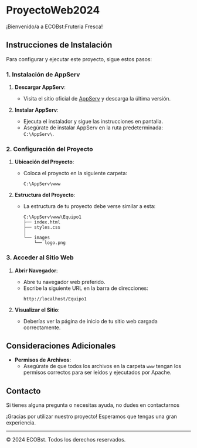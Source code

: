 # ProyectoWeb2024

¡Bienvenido/a a ECOBst:Fruteria Fresca!

## Instrucciones de Instalación

Para configurar y ejecutar este proyecto, sigue estos pasos:

### 1. Instalación de AppServ

1. **Descargar AppServ**:
   - Visita el sitio oficial de [AppServ](http://www.appserv.org/en/) y descarga la última versión.

2. **Instalar AppServ**:
   - Ejecuta el instalador y sigue las instrucciones en pantalla.
   - Asegúrate de instalar AppServ en la ruta predeterminada: `C:\AppServ\`.

### 2. Configuración del Proyecto

1. **Ubicación del Proyecto**:
   - Coloca el proyecto en la siguiente carpeta:
     ```
     C:\AppServ\www
     ```

2. **Estructura del Proyecto**:
   - La estructura de tu proyecto debe verse similar a esta:
     ```
     C:\AppServ\www\Equipo1
     ├── index.html
     ├── styles.css
     │
     └── images
         └── logo.png
     ```


### 3. Acceder al Sitio Web

1. **Abrir Navegador**:
   - Abre tu navegador web preferido.
   - Escribe la siguiente URL en la barra de direcciones:
     ```
     http://localhost/Equipo1
     ```

2. **Visualizar el Sitio**:
   - Deberías ver la página de inicio de tu sitio web cargada correctamente.

## Consideraciones Adicionales

- **Permisos de Archivos**:
  - Asegúrate de que todos los archivos en la carpeta `www` tengan los permisos correctos para ser leídos y ejecutados por Apache.

## Contacto

Si tienes alguna pregunta o necesitas ayuda, no dudes en contactarnos

¡Gracias por utilizar nuestro proyecto! Esperamos que tengas una gran experiencia.

---

© 2024 ECOBst. Todos los derechos reservados.
